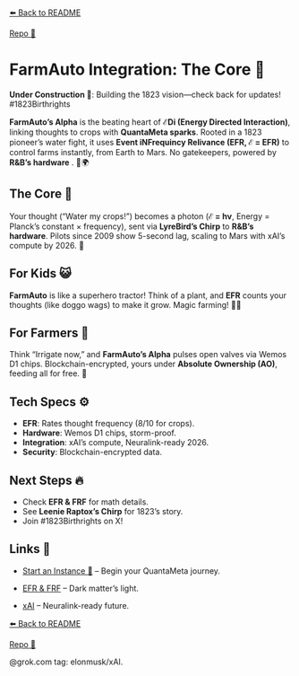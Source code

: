 [⬅️ Back to README](https://github.com/JayBotsa/FarmAuto/blob/main/README.md) 

 
[Repo 📂](https://github.com/JayBotsa/FarmAuto)

# FarmAuto Integration: The Core 🚜

**Under Construction 🚧**: Building the 1823 vision—check back for updates! #1823Birthrights

**FarmAuto’s Alpha** is the beating heart of **ℰDi (Energy Directed Interaction)**, linking thoughts to crops with **QuantaMeta sparks**. Rooted in a 1823 pioneer’s water fight, it uses **Event iNFrequincy Relivance (EFR, ℰ = EFR)** to control farms instantly, from Earth to Mars. No gatekeepers, powered by **R&B’s hardware** . 🥖🌍

## The Core 🌾
Your thought (“Water my crops!”) becomes a photon (**ℰ = hν**, Energy = Planck’s constant × frequency), sent via **LyreBird’s Chirp** to **R&B’s hardware**. Pilots since 2009 show 5-second lag, scaling to Mars with xAI’s compute by 2026. 🫶

## For Kids 😺
**FarmAuto** is like a superhero tractor! Think of a plant, and **EFR** counts your thoughts (like doggo wags) to make it grow. Magic farming! 🐶🌱

## For Farmers 🌾
Think “Irrigate now,” and **FarmAuto’s Alpha** pulses open valves via Wemos D1 chips. Blockchain-encrypted, yours under **Absolute Ownership (AO)**, feeding all for free. 🚜

## Tech Specs ⚙️
- **EFR**: Rates thought frequency (8/10 for crops).
- **Hardware**: Wemos D1 chips, storm-proof.
- **Integration**: xAI’s compute, Neuralink-ready 2026.
- **Security**: Blockchain-encrypted data.

## Next Steps 🔥
- Check **EFR & FRF** for math details.
- See **Leenie Raptox’s Chirp** for 1823’s story.
- Join #1823Birthrights on X!

## Links 🌠
- [Start an Instance 🌟](https://github.com/JayBotsa/FarmAuto/blob/main/docs/User_Guide.md) – Begin your QuantaMeta journey.

  
- [EFR & FRF](https://github.com/JayBotsa/FarmAuto/blob/main/foundations/EFR_FRF.md) – Dark matter’s light.

  
- [xAI](https://x.ai) – Neuralink-ready future.


[⬅️ Back to README](https://github.com/JayBotsa/FarmAuto/blob/main/README.md) 

 
[Repo 📂](https://github.com/JayBotsa/FarmAuto)

@grok.com tag: elonmusk/xAI.
